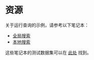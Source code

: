 # 资源
关于运行查询的示例，请参考以下笔记本：

- [全局搜索](https://microsoft.github.io/graphrag/posts/query/notebooks/global_search_nb/)
- [本地搜索](https://microsoft.github.io/graphrag/posts/query/notebooks/local_search_nb/)

这些笔记本的测试数据集可以在 [此处](/data/operation_dulce/dataset.zip) 找到。 